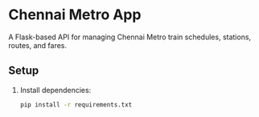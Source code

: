# Chennai Metro App

A Flask-based API for managing Chennai Metro train schedules, stations, routes, and fares.

## Setup
1. Install dependencies:
   ```bash
   pip install -r requirements.txt
